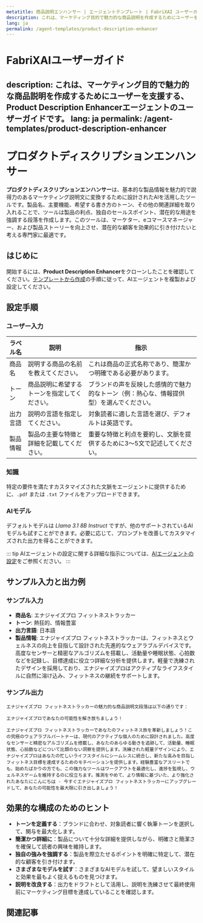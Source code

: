 ```yaml
---
metatitle: 商品説明エンハンサー | エージェントテンプレート | FabriXAI ユーザーガイド
description: これは、マーケティング目的で魅力的な商品説明を作成するためにユーザーを支援する、Product Description Enhancerエージェントのユーザーガイドです。
lang: ja
permalink: /agent-templates/product-description-enhancer
---
```


# FabriXAIユーザーガイド
description: これは、マーケティング目的で魅力的な商品説明を作成するためにユーザーを支援する、Product Description Enhancerエージェントのユーザーガイドです。
lang: ja
permalink: /agent-templates/product-description-enhancer
---

# プロダクトディスクリプションエンハンサー

**プロダクトディスクリプションエンハンサー**は、基本的な製品情報を魅力的で説得力のあるマーケティング説明文に変換するために設計されたAIを活用したツールです。製品名、主要機能、希望する書き方のトーン、その他の関連詳細を取り入れることで、ツールは製品の利点、独自のセールスポイント、潜在的な用途を強調する段落を作成します。このツールは、マーケター、eコマースマネージャー、および製品ストーリーを向上させ、潜在的な顧客を効果的に引き付けたいと考える専門家に最適です。

## はじめに

開始するには、**Product Description Enhancer**をクローンしたことを確認してください。[テンプレートから作成](/en-us/create-from-templates/)の手順に従って、AIエージェントを複製および設定してください。

## 設定手順

### ユーザー入力

| ラベル名        | 説明                                         | 指示                                                                                                 |
| --------------- | -------------------------------------------- | ---------------------------------------------------------------------------------------------------- |
| 商品名          | 説明する商品の名前を教えてください。         | これは商品の正式名称であり、簡潔かつ明確である必要があります。                                       |
| トーン          | 商品説明に希望するトーンを指定してください。 | ブランドの声を反映した感情的で魅力的なトーン（例：熱心な、情報提供型）を選んでください。             |
| 出力言語        | 説明の言語を指定してください。             | 対象読者に適した言語を選び、デフォルトは英語です。                                                 |
| 製品情報        | 製品の主要な特徴と詳細を記載してください。   | 重要な特徴と利点を要約し、文脈を提供するために3～5文で記述してください。                             |

### 知識

特定の要件を満たすカスタマイズされた文脈をエージェントに提供するために、`.pdf` または `.txt` ファイルをアップロードできます。

### AIモデル

デフォルトモデルは *Llama 3.1 8B Instruct* ですが、他のサポートされているAIモデルも試すことができます。必要に応じて、プロンプトを改善してカスタマイズされた出力を得ることができます。

::: tip
AIエージェントの設定に関する詳細な指示については、[AIエージェントの設定](/ja/configure-ai-agent/)をご参照ください。
:::

## サンプル入力と出力例

### サンプル入力

- **商品名**: エナジャイズプロ フィットネストラッカー
- **トーン**: 熱狂的、情報豊富
- **出力言語**: 日本語
- **製品情報**: エナジャイズプロ フィットネストラッカーは、フィットネスとウェルネスの向上を目指して設計された先進的なウェアラブルデバイスです。高度なセンサーと精密なアルゴリズムを搭載し、活動量や睡眠状態、心拍数などを記録し、目標達成に役立つ詳細な分析を提供します。軽量で洗練されたデザインを採用しており、エナジャイズプロはアクティブなライフスタイルに自然に溶け込み、フィットネスの継続をサポートします。

### サンプル出力

```
エナジャイズプロ フィットネストラッカーの魅力的な商品説明文段落は以下の通りです：

エナジャイズプロであなたの可能性を解き放ちましょう！

エナジャイズプロ フィットネストラッカーであなたのフィットネス旅を革新しましょう！この究極のウェアラブルパートナーは、現代のアクティブな個人のために設計されました。高度なセンサーと精密なアルゴリズムを搭載し、あなたのあらゆる動きを追跡して、活動量、睡眠状態、心拍数などについて比類のない洞察を提供します。洗練された軽量デザインにより、エナジャイズプロはあなたの忙しいライフスタイルにシームレスに統合し、新たな高みを目指しフィットネス目標を達成するためのモチベーションを提供します。経験豊富なアスリートでも、始めたばかりの方でも、この強力なツールはワークアウトを最適化し、進捗を監視し、ウェルネスゲームを維持するのに役立ちます。推測をやめて、より情報に基づいた、より強化されたあなたにこんにちは - 今すぐエナジャイズプロ フィットネストラッカーにアップグレードして、あなたの可能性を最大限に引き出しましょう！
```

## 効果的な構成のためのヒント

- **トーンを定義する**：ブランドに合わせ、対象読者に響く執筆トーンを選択して、関与を最大化します。
- **簡潔かつ詳細に**：製品について十分な詳細を提供しながら、明確さと簡潔さを確保して読者の興味を維持します。
- **独自の強みを強調する**：製品を際立たせるポイントを明確に特定して、潜在的な顧客を引き付けます。
- **さまざまなモデルを試す**：さまざまなAIモデルを試して、望ましいスタイルと効果を最もよく捉えるものを見つけます。
- **説明を改良する**：出力をドラフトとして活用し、説明を洗練させて最終使用前にマーケティング目標を達成していることを確認します。

## 関連記事
